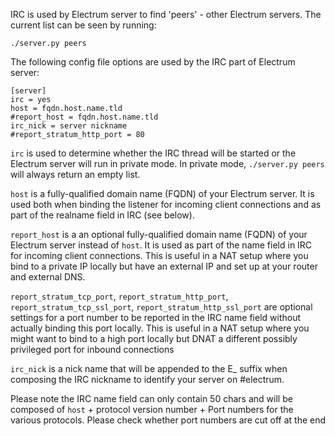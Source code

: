 IRC is used by Electrum server to find 'peers' - other Electrum servers. The
current list can be seen by running:

    ./server.py peers

The following config file options are used by the IRC part of Electrum server:

    [server]
    irc = yes
    host = fqdn.host.name.tld
    #report_host = fqdn.host.name.tld
    irc_nick = server nickname
    #report_stratum_http_port = 80

`irc` is used to determine whether the IRC thread will be started or the 
Electrum server will run in private mode. In private mode, 
`./server.py peers` will always return an empty list.

`host` is a fully-qualified domain name (FQDN) of your Electrum server. It is
used both when binding the listener for incoming client connections and as part
of the realname field in IRC (see below).

`report_host` is a an optional fully-qualified domain name (FQDN) of your Electrum server 
instead of `host`. It is used as part of the name field in IRC for incoming client connections.
This is useful in a NAT setup where you bind to a private IP locally but have an external IP
and set up at your router and external DNS.

`report_stratum_tcp_port`, `report_stratum_http_port`, `report_stratum_tcp_ssl_port`, 
`report_stratum_http_ssl_port` are optional settings for a port number to be reported in the
IRC name field without actually binding this port locally. This is useful in a NAT setup
where you might want to bind to a high port locally but DNAT a different possibly privileged
port for inbound connections

`irc_nick` is a nick name that will be appended to the E_ suffix when 
composing the IRC nickname to identify your server on #electrum.

Please note the IRC name field can only contain 50 chars and will be composed
of `host` + protocol version number + Port numbers for the various protocols.
Please check whether port numbers are cut off at the end   

